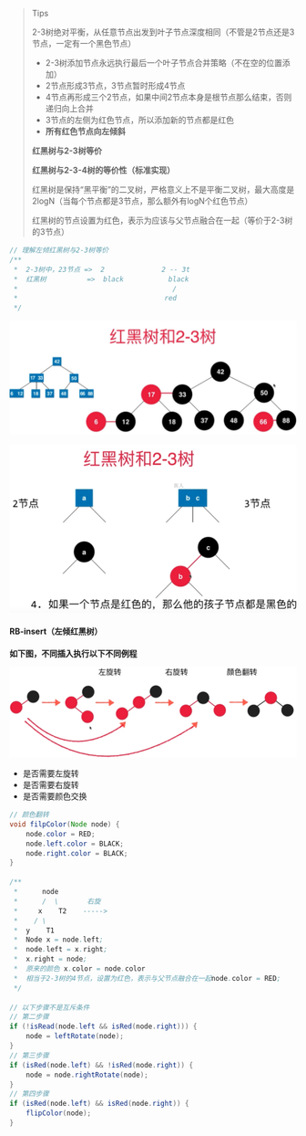 > Tips
>
> 2-3树绝对平衡，从任意节点出发到叶子节点深度相同（不管是2节点还是3节点，一定有一个黑色节点）
>
> + 2-3树添加节点永远执行最后一个叶子节点合并策略（不在空的位置添加）
> + 2节点形成3节点，3节点暂时形成4节点
> + 4节点再形成三个2节点，如果中间2节点本身是根节点那么结束，否则递归向上合并
> + 3节点的左侧为红色节点，所以添加新的节点都是红色
> + **所有红色节点向左倾斜**
>
> **红黑树与2-3树等价**
>
> **红黑树与2-3-4树的等价性（标准实现）**
>
> 红黑树是保持“黑平衡”的二叉树，严格意义上不是平衡二叉树，最大高度是2logN（当每个节点都是3节点，那么额外有logN个红色节点）
>
> 红黑树的节点设置为红色，表示为应该与父节点融合在一起（等价于2-3树的3节点）

``` js
// 理解左倾红黑树与2-3树等价
/**
 *  2-3树中，23节点 =>  2              2 -- 3t           
 *  红黑树          =>  black           black                          
 *                                      /
 *                                    red                                    
 */
```

![image-20200210154026504](./assets/image-20200210154026504.png)

![image-20200210154344698](./assets/image-20200210154344698.png)

#### RB-insert（左倾红黑树）

**如下图，不同插入执行以下不同例程**

![image-20200210162607427](./assets/image-20200210162607427.png)

+ 是否需要左旋转
+ 是否需要右旋转
+ 是否需要颜色交换

``` java
// 颜色翻转
void filpColor(Node node) {
    node.color = RED;
    node.left.color = BLACK;
    node.right.color = BLACK;
}

/**
 *      node
 *      /  \       右旋
 *     x    T2    ----->
 *    / \
 *  y    T1
 *  Node x = node.left;
 *  node.left = x.right;
 *  x.right = node;
 *  原来的颜色 x.color = node.color
 *  相当于2-3树的4节点，设置为红色，表示与父节点融合在一起node.color = RED;
 */

// 以下步骤不是互斥条件
// 第二步骤
if (!isRead(node.left && isRed(node.right))) {
    node = leftRotate(node);
}
// 第三步骤
if (isRed(node.left) && !isRed(node.right)) {
    node = node.rightRotate(node);
}
// 第四步骤
if (isRed(node.left) && isRed(node.right)) {
    flipColor(node);
}
```

